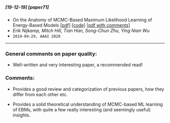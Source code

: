 ##### [19-12-19] [paper71]
- On the Anatomy of MCMC-Based Maximum Likelihood Learning of Energy-Based Models [[pdf]](https://arxiv.org/abs/1903.12370) [[code]](https://github.com/point0bar1/ebm-anatomy)  [[pdf with comments]](https://github.com/fregu856/papers/blob/master/commented_pdfs/On%20the%20Anatomy%20of%20MCMC-Based%20Maximum%20Likelihood%20Learning%20of%20Energy-Based%20Models.pdf)
- *Erik Nijkamp, Mitch Hill, Tian Han, Song-Chun Zhu, Ying Nian Wu*
- `2019-04-29, AAAI 2020`

****

### General comments on paper quality:
- Well-written and very interesting paper, a recommended read!

### Comments:
- Provides a good review and categorization of previous papers, how they differ from each other etc.

- Provides a solid theoretical understanding of MCMC-based ML learning of EBMs, with quite a few really interesting (and seemingly useful) insights.
